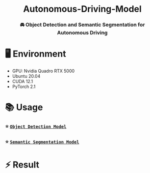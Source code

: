 <div align="center">

# Autonomous-Driving-Model

### 🚘 Object Detection and Semantic Segmentation for Autonomous Driving

</div>

# 🖥️ Environment
- GPU: Nvidia Quadro RTX 5000
- Ubuntu 20.04
- CUDA 12.1
- PyTorch 2.1

# 📚 Usage
### ⭐ [`Object Detection Model`](https://github.com/the0807/Autonomous-Driving-Model/tree/master/detect)

### ⭐ [`Semantic Segmentation Model`](https://github.com/the0807/Autonomous-Driving-Model/tree/master/segment)

# ⚡️ Result
